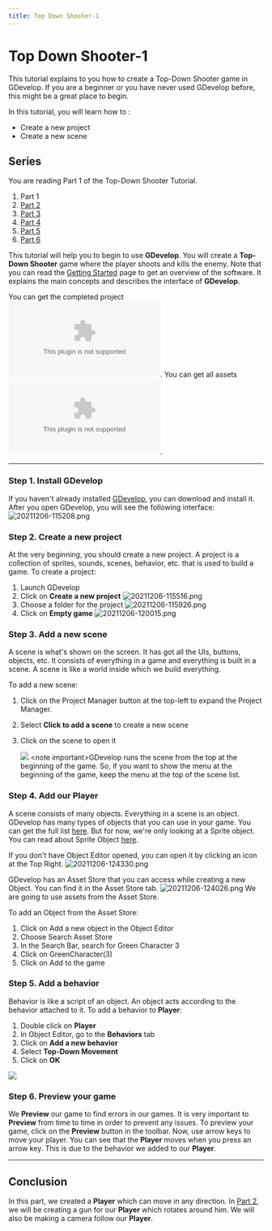 ```yaml
---
title: Top Down Shooter-1
---
```

# Top Down Shooter-1

This tutorial explains to you how to create a Top-Down Shooter game in GDevelop. If you are a beginner or you have never used GDevelop before, this might be a great place to begin.

In this tutorial, you will learn how to :

- Create a new project
- Create a new scene

## Series

You are reading Part 1 of the Top-Down Shooter Tutorial.

1.   Part 1
2.   [Part 2](/gdevelop5/tutorials/topdown-shooter/topdown-shooterPart2)
3.   [Part 3](/gdevelop5/tutorials/topdown-shooter/topdown-shooterPart3)
4.   [Part 4](/gdevelop5/tutorials/topdown-shooter/topdown-shooterPart4)
5.  [Part 5](/gdevelop5/tutorials/topdown-shooter/topdown-shooterPart5)
6.  [Part 6](/gdevelop5/tutorials/topdown-shooter/topdown-shooterPart6)

This tutorial will help you to begin to use **GDevelop**. You will create a **Top-Down Shooter** game where the player shoots and kills the enemy. Note that you can read the [Getting Started](/gdevelop5/getting_started/) page to get an overview of the software. It explains the main concepts and describes the interface of **GDevelop**.

You can get the completed project ![here](/gdevelop5/tutorials/topdownexample.zip). You can get all assets ![here](/gdevelop5/tutorials/assets.zip).

---

### Step 1. Install GDevelop

If you haven't already installed [GDevelop](https://gdevelop.io), you can download and install it. After you open GDevelop, you will see the following interface: ![20211206-115208.png](/gdevelop5/tutorials/topdown-shooter/pasted/20211206-115208.png)

### Step 2. Create a new project

At the very beginning, you should create a new project. A project is a collection of sprites, sounds, scenes, behavior, etc. that is used to build a game. To create a project:

1.  Launch GDevelop
2.  Click on **Create a new project** ![20211206-115516.png](/gdevelop5/tutorials/topdown-shooter/pasted/20211206-115516.png)
3.  Choose a folder for the project ![20211206-115926.png](/gdevelop5/tutorials/topdown-shooter/pasted/20211206-115926.png)
4.  Click on **Empty game** ![20211206-120015.png](/gdevelop5/tutorials/topdown-shooter/pasted/20211206-120015.png)

### Step 3. Add a new scene

A scene is what's shown on the screen. It has got all the UIs, buttons, objects, etc. It consists of everything in a game and everything is built in a scene. A scene is like a world inside which we build everything.

To add a new scene:

1.  Click on the Project Manager button at the top-left to expand the Project Manager.
2.  Select **Click to add a scene** to create a new scene
3.  Click on the scene to open it

    ![](/gdevelop5/tutorials/animation4.gif) \<note important\>GDevelop runs the scene from the top at the beginning of the game. So, if you want to show the menu at the beginning of the game, keep the menu at the top of the scene list.

### Step 4. Add our Player

A scene consists of many objects. Everything in a scene is an object. GDevelop has many types of objects that you can use in your game. You can get the full list [here](https://wiki.gdevelop.io/gdevelop5/objects#objects). But for now, we're only looking at a Sprite object. You can read about Sprite Object [here](https://wiki.gdevelop.io/gdevelop5/all-features/sprite/reference#sprite).

If you don't have Object Editor opened, you can open it by clicking an icon at the Top Right. ![20211206-124330.png](/gdevelop5/tutorials/topdown-shooter/pasted/20211206-124330.png)

GDevelop has an Asset Store that you can access while creating a new Object. You can find it in the Asset Store tab. ![20211206-124026.png](/gdevelop5/tutorials/topdown-shooter/pasted/20211206-124026.png) We are going to use assets from the Asset Store.

To add an Object from the Asset Store:

1.  Click on Add a new object in the Object Editor
2.  Choose Search Asset Store
3.  In the Search Bar, search for Green Character 3
4.  Click on GreenCharacter(3)
5.  Click on Add to the game

### Step 5. Add a behavior

Behavior is like a script of an object. An object acts according to the behavior attached to it. To add a behavior to **Player**:

1.  Double click on **Player**
2.  In Object Editor, go to the **Behaviors** tab
3.  Click on **Add a new behavior**
4.  Select **Top-Down Movement**
5.  Click on **OK**

![](/gdevelop5/tutorials/menu.png)

### Step 6. Preview your game

We **Preview** our game to find errors in our games. It is very important to **Preview** from time to time in order to prevent any issues. To preview your game, click on the **Preview** button in the toolbar. Now, use arrow keys to move your player. You can see that the **Player** moves when you press an arrow key. This is due to the behavior we added to our **Player**.

---

## Conclusion

In this part, we created a **Player** which can move in any direction. In [Part 2](/gdevelop5/tutorials/topdown-shooter/topdown-shooterPart2), we will be creating a gun for our **Player** which rotates around him. We will also be making a camera follow our **Player**.
